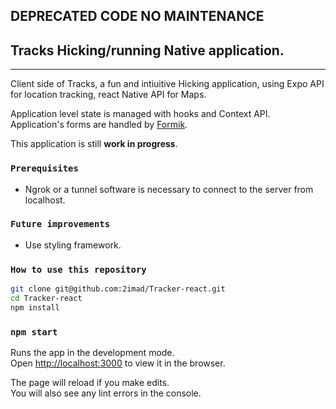 ## DEPRECATED CODE  NO MAINTENANCE

## Tracks Hicking/running Native application.

---

Client side of Tracks, a fun and intiuitive Hicking application, using Expo API for location tracking, react Native API for Maps.

Application level state is managed with hooks and Context API.
Application's forms are handled by [Formik](https://formik.org/).

This application is still **work in progress**.

### `Prerequisites`

- Ngrok or a tunnel software is necessary to connect to the server from localhost.

### `Future improvements`

- Use styling framework.

### `How to use this repository`

```bash
git clone git@github.com:2imad/Tracker-react.git
cd Tracker-react
npm install


```

### `npm start`

Runs the app in the development mode.<br />
Open [http://localhost:3000](http://localhost:3000) to view it in the browser.

The page will reload if you make edits.<br />
You will also see any lint errors in the console.
